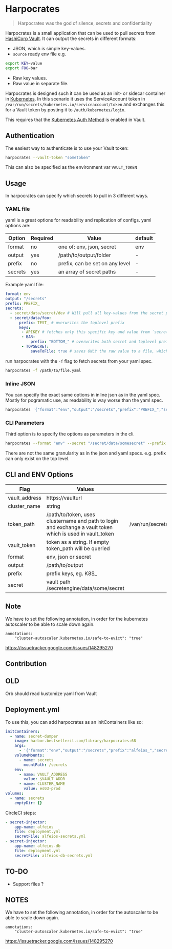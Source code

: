 # Harpocrates
> Harpocrates was the god of silence, secrets and confidentiality

Harpocrates is a small application that can be used to pull secrets from [HashiCorp Vault](https://www.vaultproject.io/).
It can output the secrets in different formats:
 * JSON, which is simple key-values.
 * `source` ready env file e.g.
 ```bash
 export KEY=value
 export FOO=bar
 ```
 * Raw key values.
 * Raw value in separate file.


Harpocrates is designed such it can be used as an init- or sidecar container in [Kubernetes](https://kubernetes.io/). 
In this scenario it uses the ServiceAccount token in `/var/run/secrets/kubernetes.io/serviceaccount/token` and exchanges this for a Vault token by posting it to `/auth/kubernetes/login`.

This requires that the [Kubernetes Auth Method](https://www.vaultproject.io/docs/auth/kubernetes) is enabled in Vault.

## Authentication
The easiest way to authenticate is to use your Vault token:
```bash
harpocrates --vault-token "sometoken"
```
This can also be specified as the environment var `VAULT_TOKEN`


## Usage
In harpocrates can specify which secrets to pull in 3 different ways.
### YAML file
yaml is a great options for readability and replication of configs. yaml options are: 

| Option  | Required | Value                     | default |
| ------- | -------- | ------------------------- | ------- |
| format  | no       | one of: env, json, secret | env     |
| output  | yes      | /path/to/output/folder    | -       |
| prefix  | no       | prefix, can be set on any level | -       |
| secrets | yes      | an array of secret paths | -       |


Example yaml file:
```yaml
format: env
output: "/secrets"
prefix: PREFIX_
secrets:
  - secret/data/secret/dev # Will pull all key-values from the secret path.
  - secret/data/foo:
      prefix: TEST_ # overwrites the toplevel prefix
      keys:
       - APIKEY # fetches only this specific key and value from `secret/data/foo`
       - BAR:
           prefix: "BOTTOM_" # overwrites both secret and toplevel prefix.
       - TOPSECRET:
           saveToFile: true # saves ONLY the raw value to a file, which is named as the key.
```

run harpocrates with the `-f` flag to fetch secrets from your yaml spec.
```bash
harpocrates -f /path/to/file.yaml
```

### Inline JSON
You can specify the exact same options in inline json as in the yaml spec.
Mostly for pogramatic use, as readability is way worse than the yaml spec.

```bash
harpocrates '{"format":"env","output":"/secrets","prefix":"PREFIX_","secrets":["secret/data/secret/dev",{"secret/data/foo":{"keys":["APIKEY"]}}]}'
```

### CLI Parameters
Third option is to specify the options as parameters in the cli.

```bash
harpocrates --format "env" --secret "/secret/data/somesecret" --prefix "PREFIX_" --output "/secrets"
```
There are not the same granularity as in the json and yaml specs. e.g. prefix can only exist on the top level.

## CLI and ENV Options

| Flag          | Values                                                                                                     |                       Default                       |
| ------------- | ---------------------------------------------------------------------------------------------------------- | :-------------------------------------------------: |
| vault_address | https://vaulturl                                                                                           |                          -                          |
| cluster_name  | string                                                                                                     |                          -                          |
| token_path    | /path/to/token, uses clustername and path to login and exchange a vault token which is used in vault_token | /var/run/secrets/kubernetes.io/serviceaccount/token |
| vault_token   | token as a string. If empty token_path will be queried                                                     |                          -                          |
| format        | env, json or secret                                                                                        |                         env                         |
| output        | /path/to/output                                                                                            |                  /tmp/secrets.env                   |
| prefix        | prefix keys, eg. K8S_                                                                                      |                          -                          |
| secret        | vault path /secretengine/data/some/secret                                                                  |                          -                          |



## Note
We have to set the following annotation, in order for the kubernetes autoscaler to be able to scale down again.
```
annotations:
    "cluster-autoscaler.kubernetes.io/safe-to-evict": "true"
```
https://issuetracker.google.com/issues/148295270


## Contribution











## OLD 
Orb should read kustomize yaml from Vault


## Deployment.yml
To use this, you can add harpocrates as an initContainers like so:
```yaml
initContainers:
  - name: secret-dumper
    image: harbor.bestsellerit.com/library/harpocrates:68
    args:
      - '{"format":"env","output":"/secrets","prefix":"alfeios_","secrets":["ES/data/alfeios/prod"]}'
    volumeMounts:
      - name: secrets
        mountPath: /secrets
    env:
      - name: VAULT_ADDRESS
        value: $VAULT_ADDR
      - name: CLUSTER_NAME
        value: es03-prod
volumes:
  - name: secrets
    emptyDir: {}
```

CircleCI steps:
```yaml
- secret-injector:
    app-name: alfeios
    file: deployment.yml
    secretFile: alfeios-secrets.yml
- secret-injector:
    app-name: alfeios-db
    file: deployment.yml
    secretFile: alfeios-db-secrets.yml
```


## TO-DO

* Support files ?


## NOTES
We have to set the following annotation, in order for the autoscaler to be able to scale down again.
```
annotations:
    "cluster-autoscaler.kubernetes.io/safe-to-evict": "true"
```
https://issuetracker.google.com/issues/148295270